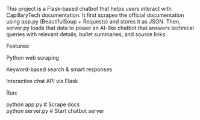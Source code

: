 This project is a Flask-based chatbot that helps users interact with CapillaryTech documentation.
It first scrapes the official documentation using app.py (BeautifulSoup + Requests) and stores it as JSON.
Then, server.py loads that data to power an AI-like chatbot that answers technical queries with relevant details, bullet summaries, and source links.

Features:

Python web scraping

Keyword-based search & smart responses

Interactive chat API via Flask

Run:

python app.py   # Scrape docs  
python server.py  # Start chatbot server
